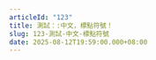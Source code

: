 ```yaml
---
articleId: "123"
title: 測試：:中文，標點符號！
slug: 123-測試-中文-標點符號
date: 2025-08-12T19:59:00.000+08:00
---
```

